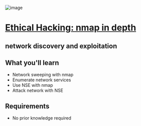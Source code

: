 ![image](https://user-images.githubusercontent.com/51442719/168425033-9633d9af-7bd0-41d8-837c-3d815e883d36.png)

# [Ethical Hacking: nmap in depth](https://www.udemy.com/course/ethical-hacking-nmap-in-depth/)
## network discovery and exploitation

## What you'll learn
- Network sweeping with nmap
- Enumerate network services
- Use NSE with nmap
- Attack network with NSE

## Requirements
- No prior knowledge required
